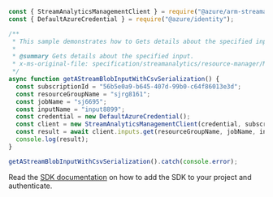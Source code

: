 ```javascript
const { StreamAnalyticsManagementClient } = require("@azure/arm-streamanalytics");
const { DefaultAzureCredential } = require("@azure/identity");

/**
 * This sample demonstrates how to Gets details about the specified input.
 *
 * @summary Gets details about the specified input.
 * x-ms-original-file: specification/streamanalytics/resource-manager/Microsoft.StreamAnalytics/stable/2020-03-01/examples/Input_Get_Stream_Blob_CSV.json
 */
async function getAStreamBlobInputWithCsvSerialization() {
  const subscriptionId = "56b5e0a9-b645-407d-99b0-c64f86013e3d";
  const resourceGroupName = "sjrg8161";
  const jobName = "sj6695";
  const inputName = "input8899";
  const credential = new DefaultAzureCredential();
  const client = new StreamAnalyticsManagementClient(credential, subscriptionId);
  const result = await client.inputs.get(resourceGroupName, jobName, inputName);
  console.log(result);
}

getAStreamBlobInputWithCsvSerialization().catch(console.error);
```

Read the [SDK documentation](https://github.com/Azure/azure-sdk-for-js/blob/%40azure%2Farm-streamanalytics_4.0.1/sdk/streamanalytics/arm-streamanalytics/README.md) on how to add the SDK to your project and authenticate.
